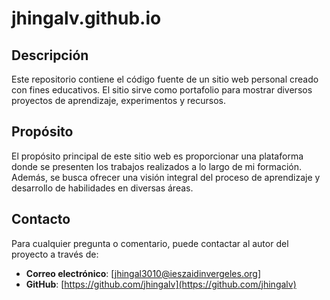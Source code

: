 # jhingalv.github.io

## Descripción

Este repositorio contiene el código fuente de un sitio web personal creado con fines educativos. El sitio sirve como portafolio para mostrar diversos proyectos de aprendizaje, experimentos y recursos.

## Propósito

El propósito principal de este sitio web es proporcionar una plataforma donde se presenten los trabajos realizados a lo largo de mi formación. Además, se busca ofrecer una visión integral del proceso de aprendizaje y desarrollo de habilidades en diversas áreas.

## Contacto

Para cualquier pregunta o comentario, puede contactar al autor del proyecto a través de:

- **Correo electrónico**: [jhingal3010@ieszaidinvergeles.org]
- **GitHub**: [https://github.com/jhingalv](https://github.com/jhingalv)
